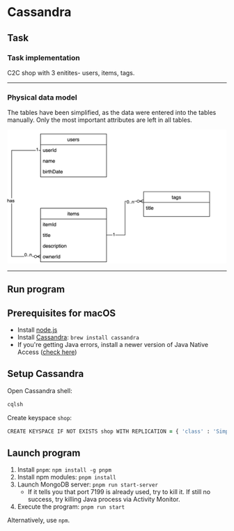 # Cassandra

## Task

### Task implementation

C2C shop with 3 enitites- users, items, tags.

---

### Physical data model

The tables have been simplified, as the data were entered into the tables manually. Only the most important attributes are left in all tables.

![physical data model](./model.png)

---

## Run program

## Prerequisites for macOS

- Install [node.js](https://nodejs.org/en/)
- Install [Cassandra](https://www.javatpoint.com/how-to-install-cassandra-on-mac): `brew install cassandra`
- If you're getting Java errors, install a newer version of Java Native Access ([check here](https://stackoverflow.com/questions/69486339/nativelibrarydarwin-java64-failed-to-link-the-c-library-against-jna-native-m))

## Setup Cassandra

Open Cassandra shell:

```zsh
cqlsh
```

Create keyspace `shop`:

```zsh
CREATE KEYSPACE IF NOT EXISTS shop WITH REPLICATION = { 'class' : 'SimpleStrategy', 'replication_factor' : 1 };
```

## Launch program

1. Install `pnpm`: `npm install -g pnpm`
2. Install npm modules: `pnpm install`
3. Launch MongoDB server: `pnpm run start-server`
    - If it tells you that port 7199 is already used, try to kill it. If still no success, try killing Java process via Activity Monitor.
4. Execute the program: `pnpm run start`

Alternatively, use `npm`.

